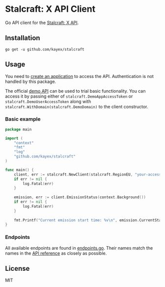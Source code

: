 # Stalcraft: X API Client

Go API client for the [Stalcraft: X API](https://eapi.stalcraft.net/overview.html).

## Installation
`go get -u github.com/kayex/stalcraft`

## Usage
You need to [create an application](https://eapi.stalcraft.net/registration.html#create-application) to access the API.
Authentication is not handled by this package.

The official [demo API](https://eapi.stalcraft.net/overview.html#demo-api) can be used to trial basic functionality. You can
access it by passing either of `stalcraft.DemoAppAccessToken` or `stalcraft.DemoUserAccessToken` along with
`stalcraft.WithDomain(stalcraft.DemoDomain)` to the client constructor.

### Basic example

```go
package main

import (
	"context"
	"fmt"
	"log"
	"github.com/kayex/stalcraft"
)

func main() {
	client, err := stalcraft.NewClient(stalcraft.RegionEU, "your-access-token")
	if err != nil {
		log.Fatal(err)
	}
	
	emission, err := client.EmissionStatus(context.Background())
	if err != nil {
		log.Fatal(err)
	}
    
 	fmt.Printf("Current emission start time: %v\n", emission.CurrentStart)
}
```

### Endpoints
All available endpoints are found in [endpoints.go](https://github.com/kayex/stalcraft/tree/main/endpoints.go). Their names match the names in the [API reference](https://eapi.stalcraft.net/reference#/) as closely as possible.

## License
MIT
